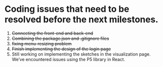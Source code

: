 # Coding issues that need to be resolved before the next milestones.
1) ~~Connecting the front-end and back-end~~
2) ~~Combining the package.json and .gitignore files~~
3) ~~fixing menu-resizing problem~~
4) ~~Finish implementing the design of the login page~~
5) Still working on implementing the sketches in the visualization page. We’ve encountered issues using the P5 library in React.
